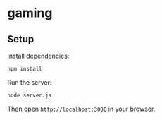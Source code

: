 # gaming

## Setup

Install dependencies:
```bash
npm install
```

Run the server:
```bash
node server.js
```

Then open `http://localhost:3000` in your browser.
